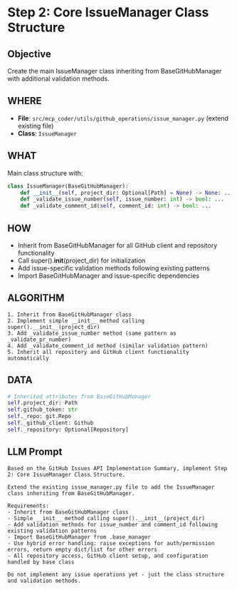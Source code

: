 # Step 2: Core IssueManager Class Structure

## Objective
Create the main IssueManager class inheriting from BaseGitHubManager with additional validation methods.

## WHERE
- **File**: `src/mcp_coder/utils/github_operations/issue_manager.py` (extend existing file)
- **Class**: `IssueManager`

## WHAT
Main class structure with:
```python
class IssueManager(BaseGitHubManager):
    def __init__(self, project_dir: Optional[Path] = None) -> None: ...
    def _validate_issue_number(self, issue_number: int) -> bool: ...
    def _validate_comment_id(self, comment_id: int) -> bool: ...
```

## HOW
- Inherit from BaseGitHubManager for all GitHub client and repository functionality
- Call super().__init__(project_dir) for initialization
- Add issue-specific validation methods following existing patterns
- Import BaseGitHubManager and issue-specific dependencies

## ALGORITHM
```
1. Inherit from BaseGitHubManager class
2. Implement simple __init__ method calling super().__init__(project_dir)
3. Add _validate_issue_number method (same pattern as _validate_pr_number)
4. Add _validate_comment_id method (similar validation pattern)
5. Inherit all repository and GitHub client functionality automatically
```

## DATA
```python
# Inherited attributes from BaseGitHubManager
self.project_dir: Path
self.github_token: str
self._repo: git.Repo
self._github_client: Github
self._repository: Optional[Repository]
```

## LLM Prompt
```
Based on the GitHub Issues API Implementation Summary, implement Step 2: Core IssueManager Class Structure.

Extend the existing issue_manager.py file to add the IssueManager class inheriting from BaseGitHubManager.

Requirements:
- Inherit from BaseGitHubManager class
- Simple __init__ method calling super().__init__(project_dir)
- Add validation methods for issue_number and comment_id following existing validation patterns
- Import BaseGitHubManager from .base_manager
- Use hybrid error handling: raise exceptions for auth/permission errors, return empty dict/list for other errors
- All repository access, GitHub client setup, and configuration handled by base class

Do not implement any issue operations yet - just the class structure and validation methods.
```
